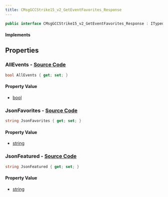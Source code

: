 ```yaml
---
title: CMsgGCCStrike15_v2_GetEventFavorites_Response
---
```


```csharp
public interface CMsgGCCStrike15_v2_GetEventFavorites_Response : ITypedProtobuf<CMsgGCCStrike15_v2_GetEventFavorites_Response>, INativeHandle
```

#### Implements

## Properties

### **AllEvents** - [Source Code](https://github.com/swiftly-solution/swiftlys2/blob/main/managed/src/SwiftlyS2.Generated/Protobufs/Interfaces/CMsgGCCStrike15_v2_GetEventFavorites_Response.cs#L13)

```csharp
bool AllEvents { get; set; }
```

#### Property Value

- [bool](https://learn.microsoft.com/dotnet/api/system.boolean)

### **JsonFavorites** - [Source Code](https://github.com/swiftly-solution/swiftlys2/blob/main/managed/src/SwiftlyS2.Generated/Protobufs/Interfaces/CMsgGCCStrike15_v2_GetEventFavorites_Response.cs#L16)

```csharp
string JsonFavorites { get; set; }
```

#### Property Value

- [string](https://learn.microsoft.com/dotnet/api/system.string)

### **JsonFeatured** - [Source Code](https://github.com/swiftly-solution/swiftlys2/blob/main/managed/src/SwiftlyS2.Generated/Protobufs/Interfaces/CMsgGCCStrike15_v2_GetEventFavorites_Response.cs#L19)

```csharp
string JsonFeatured { get; set; }
```

#### Property Value

- [string](https://learn.microsoft.com/dotnet/api/system.string)

